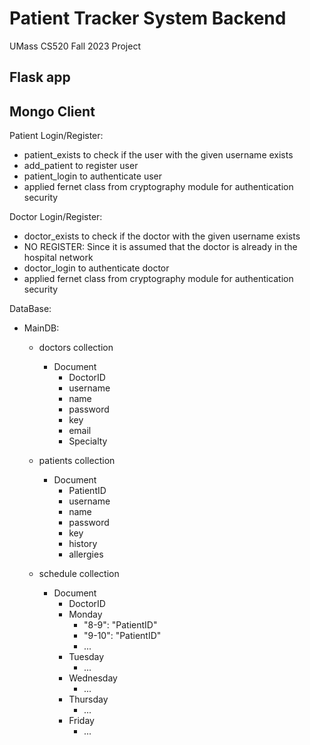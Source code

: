 # Patient Tracker System Backend
UMass CS520 Fall 2023 Project

## Flask app

## Mongo Client
Patient Login/Register:
- patient_exists to check if the user with the given username exists
- add_patient to register user
- patient_login to authenticate user
- applied fernet class from cryptography module for authentication security

Doctor Login/Register:
- doctor_exists to check if the doctor with the given username exists
- NO REGISTER: Since it is assumed that the doctor is already in the hospital network
- doctor_login to authenticate doctor
- applied fernet class from cryptography module for authentication security

DataBase:
- MainDB:
    - doctors collection
        - Document
            - DoctorID
            - username
            - name
            - password
            - key
            - email
            - Specialty
    - patients collection
        - Document
            - PatientID
            - username
            - name
            - password
            - key
            - history
            - allergies

    - schedule collection
        - Document
            - DoctorID
            - Monday
                - "8-9": "PatientID"
                - "9-10": "PatientID"
                - ...
            - Tuesday
                - ...
            - Wednesday
                - ...
            - Thursday
                - ...
            - Friday
                - ...